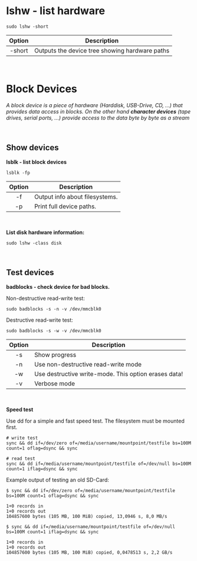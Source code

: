 # lshw - list hardware

```shell
sudo lshw -short
```

| Option | Description                                     |
|:------:| ----------------------------------------------- |
| -short | Outputs the device tree showing hardware paths | 


</br>

# Block Devices

_A block device is a piece of hardware (Harddisk, USB-Drive, CD, ...) that provides data access in blocks. On the other hand **character devices** (tape drives, serial ports, ...) provide access to the data byte by byte as a stream_

</br>

## Show devices

**lsblk - list block devices**

```shell
lsblk -fp
```

| Option | Description                    |
|:------:| ------------------------------ |
|   -f   | Output info about filesystems. |
|   -p   | Print full device paths.       | 

</br>

**List disk hardware information:**  

```shell
sudo lshw -class disk
```

</br>

## Test devices

**badblocks - check device for bad blocks.**

Non-destructive read-write test:  
```shell
sudo badblocks -s -n -v /dev/mmcblk0
```

Destructive read-write test:  
```shell
sudo badblocks -s -w -v /dev/mmcblk0
```

| Option | Description                                          |
|:------:| ---------------------------------------------------- |
|   -s   | Show progress                                        |
|   -n   | Use non-destructive read-write mode                  |
|   -w   | Use destructive write-mode. This option erases data! |
|   -v   | Verbose mode                                         | 

</br>

**Speed test**

Use dd for a simple and fast speed test. The filesystem must be mounted first.

```shell
# write test
sync && dd if=/dev/zero of=/media/username/mountpoint/testfile bs=100M count=1 oflag=dsync && sync

# read test
sync && dd if=/media/username/mountpoint/testfile of=/dev/null bs=100M count=1 iflag=dsync && sync
```

Example output of testing an old SD-Card:

```text
$ sync && dd if=/dev/zero of=/media/username/mountpoint/testfile bs=100M count=1 oflag=dsync && sync

1+0 records in
1+0 records out
104857600 bytes (105 MB, 100 MiB) copied, 13,0946 s, 8,0 MB/s

$ sync && dd if=/media/username/mountpoint/testfile of=/dev/null bs=100M count=1 iflag=dsync && sync

1+0 records in
1+0 records out
104857600 bytes (105 MB, 100 MiB) copied, 0,0478513 s, 2,2 GB/s
```